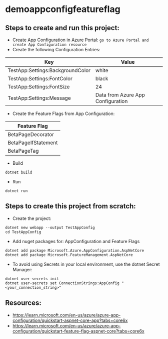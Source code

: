 # demoappconfigfeatureflag
## Steps to create and run this project:
- Create App Configuration in Azure Portal: `go to Azure Portal and create App Configuration resource`
- Create the following Configuration Entries:

| Key| Value|
| ----------- | ----------- |
| TestApp:Settings:BackgroundColor| white|
| TestApp:Settings:FontColor | black|
| TestApp:Settings:FontSize | 24|
| TestApp:Settings:Message | Data from Azure App Configuration|

- Create the Feature Flags from App Configuration:

| Feature Flag|
| ----------- |
| BetaPageDecorator |
| BetaPageIfStatement |
| BetaPageTag | 

- Build
```
dotnet build
```

- Run
```
dotnet run
```

## Steps to create this project from scratch:

- Create the project: 
```
dotnet new webapp --output TestAppConfig
cd TestAppConfig
```
- Add nuget packages for: AppConfiguration and Feature Flags
```
dotnet add package Microsoft.Azure.AppConfiguration.AspNetCore
dotnet add package Microsoft.FeatureManagement.AspNetCore
```
- To avoid using Secrets in your local environment, use the dotnet Secret Manager:
```
dotnet user-secrets init
dotnet user-secrets set ConnectionStrings:AppConfig "<your_connection_string>"
```


## Resources:

- https://learn.microsoft.com/en-us/azure/azure-app-configuration/quickstart-aspnet-core-app?tabs=core6x
- https://learn.microsoft.com/en-us/azure/azure-app-configuration/quickstart-feature-flag-aspnet-core?tabs=core6x